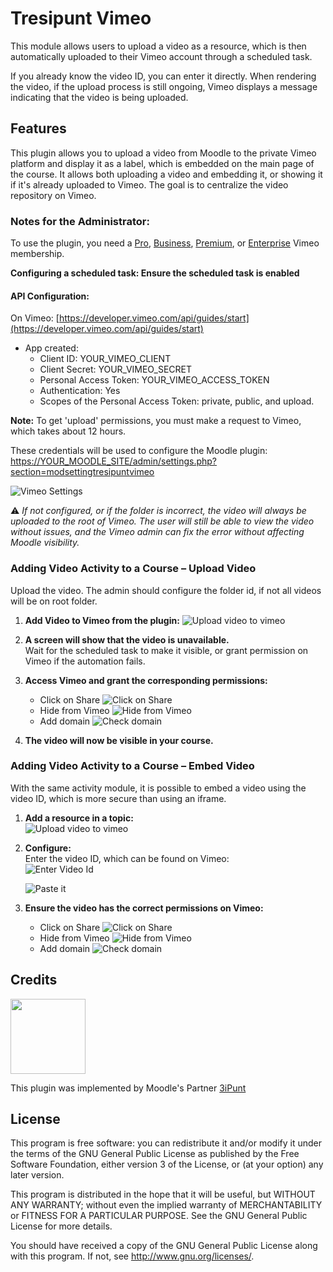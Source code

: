 # Tresipunt Vimeo

This module allows users to upload a video as a resource, which is then automatically uploaded to their Vimeo account through a scheduled task. 

If you already know the video ID, you can enter it directly. When rendering the video, if the upload process is still ongoing, Vimeo displays a message indicating that the video is being uploaded.

## Features

This plugin allows you to upload a video from Moodle to the private Vimeo platform and display it as a label, which is embedded on the main page of the course. It allows both uploading a video and embedding it, or showing it if it's already uploaded to Vimeo. The goal is to centralize the video repository on Vimeo.

### Notes for the Administrator:

To use the plugin, you need a [Pro](https://vimeo.com/professionals), [Business](https://vimeo.com/business), [Premium](https://vimeo.com/features/livestreaming), or [Enterprise](https://vimeo.com/enterprise) Vimeo membership.

**Configuring a scheduled task: Ensure the scheduled task is enabled**

#### API Configuration:

On Vimeo: [https://developer.vimeo.com/api/guides/start](https://developer.vimeo.com/api/guides/start)

- App created: 
    - Client ID: YOUR\_VIMEO\_CLIENT
    - Client Secret: YOUR\_VIMEO\_SECRET
    - Personal Access Token: YOUR\_VIMEO\_ACCESS\_TOKEN
    - Authentication: Yes
    - Scopes of the Personal Access Token: private, public, and upload.

**Note:** To get 'upload' permissions, you must make a request to Vimeo, which takes about 12 hours.

These credentials will be used to configure the Moodle plugin:  
[https://YOUR_MOODLE_SITE/admin/settings.php?section=modsettingtresipuntvimeo](https://YOUR_MOODLE_SITE/admin/settings.php?section=modsettingtresipuntvimeo)


![Vimeo Settings](img/vimeo_admin_config.png)

⚠️ *If not configured, or if the folder is incorrect, the video will always be uploaded to the root of Vimeo. The user will still be able to view the video without issues, and the Vimeo admin can fix the error without affecting Moodle visibility.*


### Adding Video Activity to a Course – Upload Video

Upload the video. The admin should configure the folder id, if not all videos will be on root folder.

1. **Add Video to Vimeo from the plugin:**
   ![Upload video to vimeo](img/vimeo_add_resource.png)

2. **A screen will show that the video is unavailable.**  
   Wait for the scheduled task to make it visible, or grant permission on Vimeo if the automation fails.

3. **Access Vimeo and grant the corresponding permissions:**
    - Click on Share ![Click on Share](img/share_vimeo.png) 
    - Hide from Vimeo ![Hide from Vimeo](img/hide_vimeo.png)
    - Add domain ![Check domain](img/specific_domain.png)



5. **The video will now be visible in your course.**  

### Adding Video Activity to a Course – Embed Video

With the same activity module, it is possible to embed a video using the video ID, which is more secure than using an iframe.

1. **Add a resource in a topic:**  
   ![Upload video to vimeo](img/vimeo_add_resource.png)

2. **Configure:**  
   Enter the video ID, which can be found on Vimeo:  
   ![Enter Video Id](img/add_existing_vimeo_video.png)

   ![Paste it](img/setting_add_vimeo_video.png)

   
3. **Ensure the video has the correct permissions on Vimeo:**  
    - Click on Share ![Click on Share](img/share_vimeo.png)
    - Hide from Vimeo ![Hide from Vimeo](img/hide_vimeo.png)
    - Add domain ![Check domain](img/specific_domain.png)

## Credits
<img src="https://tresipunt.com/wp-content/uploads/2022/08/logo3ip.svg" height="120px" />

This plugin was implemented by Moodle's Partner [3iPunt](https://tresipunt.com/)



## License

This program is free software: you can redistribute it and/or modify it under
the terms of the GNU General Public License as published by the Free Software
Foundation, either version 3 of the License, or (at your option) any later
version.

This program is distributed in the hope that it will be useful, but WITHOUT ANY
WARRANTY; without even the implied warranty of MERCHANTABILITY or FITNESS FOR A
PARTICULAR PURPOSE.  See the GNU General Public License for more details.

You should have received a copy of the GNU General Public License along with
this program.  If not, see <http://www.gnu.org/licenses/>.

